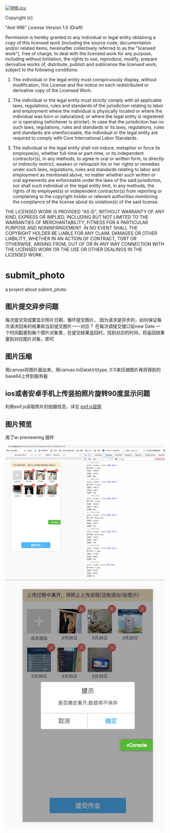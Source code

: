 <a href="https://996.icu"><img src="https://img.shields.io/badge/link-996.icu-red.svg" alt="996.icu" /></a>

Copyright (c) <year> <copyright holders>

"Anti 996" License Version 1.0 (Draft)

Permission is hereby granted to any individual or legal entity
obtaining a copy of this licensed work (including the source code,
documentation and/or related items, hereinafter collectively referred
to as the "licensed work"), free of charge, to deal with the licensed
work for any purpose, including without limitation, the rights to use,
reproduce, modify, prepare derivative works of, distribute, publish
and sublicense the licensed work, subject to the following conditions:

1. The individual or the legal entity must conspicuously display,
without modification, this License and the notice on each redistributed
or derivative copy of the Licensed Work.

2. The individual or the legal entity must strictly comply with all
applicable laws, regulations, rules and standards of the jurisdiction
relating to labor and employment where the individual is physically
located or where the individual was born or naturalized; or where the
legal entity is registered or is operating (whichever is stricter). In
case that the jurisdiction has no such laws, regulations, rules and
standards or its laws, regulations, rules and standards are
unenforceable, the individual or the legal entity are required to
comply with Core International Labor Standards.

3. The individual or the legal entity shall not induce, metaphor or force
its employee(s), whether full-time or part-time, or its independent
contractor(s), in any methods, to agree in oral or written form, to
directly or indirectly restrict, weaken or relinquish his or her
rights or remedies under such laws, regulations, rules and standards
relating to labor and employment as mentioned above, no matter whether
such written or oral agreements are enforceable under the laws of the
said jurisdiction, nor shall such individual or the legal entity
limit, in any methods, the rights of its employee(s) or independent
contractor(s) from reporting or complaining to the copyright holder or
relevant authorities monitoring the compliance of the license about
its violation(s) of the said license.

THE LICENSED WORK IS PROVIDED "AS IS", WITHOUT WARRANTY OF ANY KIND,
EXPRESS OR IMPLIED, INCLUDING BUT NOT LIMITED TO THE WARRANTIES OF
MERCHANTABILITY, FITNESS FOR A PARTICULAR PURPOSE AND NONINFRINGEMENT.
IN NO EVENT SHALL THE COPYRIGHT HOLDER BE LIABLE FOR ANY CLAIM,
DAMAGES OR OTHER LIABILITY, WHETHER IN AN ACTION OF CONTRACT, TORT OR
OTHERWISE, ARISING FROM, OUT OF OR IN ANY WAY CONNECTION WITH THE
LICENSED WORK OR THE USE OR OTHER DEALINGS IN THE LICENSED WORK.

# submit_photo
a project about submit_photo

## 图片提交异步问题
每次提交完成要显示照片日期，循环提交图片， 因为请求是异步的，如何保证每次请求回来的结果和当前提交图片一一对应？
在每次调提交接口前new Date 一个时间戳塞到每个图片对象里，在提交结果返回时，找到对应的时间，将返回结果塞到对应图片对象，即可


## 图片压缩
用canvas将图片画出来，用canvas.toDataUrl(type, 0.1)来压缩图片再将得到的base64上传到服务器

## ios或者安卓手机上传竖拍照片旋转90度显示问题
利用exif.js读取照片的拍摄信息，详见  [exif.js官网](http://code.ciaoca.com/javascript/exif-js/)

## 图片预览
用了w-previewimg 插件


![示例图片](./show.jpg)
![示例图片](./show1.jpg)


